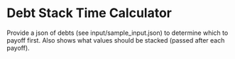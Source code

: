 # Debt Stack Time Calculator

Provide a json of debts (see input/sample_input.json) to determine which to payoff first.
Also shows what values should be stacked (passed after each payoff).